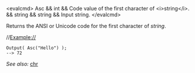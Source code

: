 \<evalcmd\> Asc && int && Code value of the first character of \<i\>string\</i\>. && string && string && Input string. \</evalcmd\>

Returns the ANSI or Unicode code for the first character of *string*.

//<Example://>

    Output( Asc("Hello") );
    --> 72

*See also:* [chr](chr.md)
